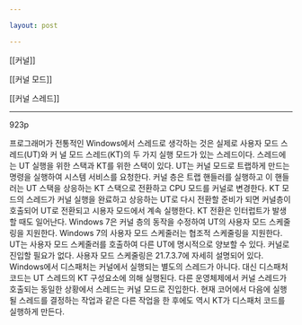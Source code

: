 ```yaml
---

layout: post

---
```


[[커널]]

[[커널 모드]]

[[커널 스레드]]

***

923p

프로그래머가 전통적인 Windows에서 스레드로 생각하는 것은 실제로 사용자 모드 스레드(UT)와 커 널 모드 스레드(KT)의 두 가지 실행 모드가 있는 스레드이다. 스레드에는 UT 실행을 위한 스택과 KT를 위한 스택이 있다. UT는 커널 모드로 트랩하게 만드는 명령을 실행하여 시스템 서비스를 요청한다. 커널 층은 트랩 핸들러를 실행하고 이 핸들 러는 UT 스택을 상응하는 KT 스택으로 전환하고 CPU 모드를 커널로 변경한다. KT 모드의 스레드가 커널 실행을 완료하고 상응하는 UT로 다시 전환할 준비가 되면 커널층이 호출되어 UT로 전환되고 시용자 모드에서 계속 실행한다. KT 전환은 인터럽트가 발생할 때도 일어난다.
Windows 7은 커널 층의 동작을 수정하여 UT의 사용자 모드 스케줄링을 지원한다. Windows 7의 사용자 모드 스케줄러는 협조적 스케줄링을 지원한다. UT는 사용자 모드 스케줄러를 호출하여 다른 UT에 명시적으로 양보할 수 있다. 커널로 진입할 필요가 없다. 사용자 모드 스케줄링은 21.7.3.7에 자세히 설명되어 있다.
Windows에서 디스패처는 커널에서 실행되는 별도의 스레드가 아니다. 대신 디스패처 코드는 UT 스레드의 KT 구성요소에 의해 실행된다. 다른 운영체제에서 커널 스레드가 호출되는 동일한 상황에서 스레드는 커널 모드로 진입한다. 현재 코어에서 다음에 실행될 스레드를 결정하는 작업과 같은 다른 작업을 한 후에도 역시 KT가 디스패처 코드를 실행하게 만든다.
